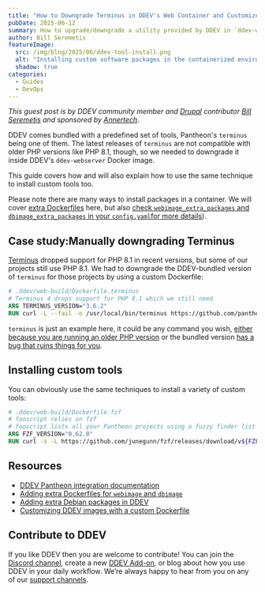 ```yaml
---
title: "How to Downgrade Terminus in DDEV's Web Container and Customize Other Bundled Tools"
pubDate: 2025-06-12
summary: How to upgrade/downgrade a utility provided by DDEV in `ddev-webserver`, or add a custom utility for a given project
author: Bill Seremetis
featureImage:
  src: /img/blog/2025/06/ddev-tool-install.png
  alt: "Installing custom software packages in the containerized environment"
  shadow: true
categories:
  - Guides
  - DevOps
---
```


_This guest post is by DDEV community member and [Drupal](https://drupal.org)
contributor [Bill Seremetis](/blog/author/bill-seremetis/) and sponsored by
[Annertech](https://www.annertech.com)._

DDEV comes bundled with a predefined set of tools, Pantheon's `terminus` being one of them.
The latest releases of `terminus` are not compatible with older PHP versions like PHP 8.1, though, 
so we needed to downgrade it inside DDEV's `ddev-webserver` Docker image.

This guide covers how and will also explain how to use the same technique to install
custom tools too.

Please note there are many ways to install packages in a container. We will
cover [extra Dockerfiles](https://ddev.readthedocs.io/en/stable/users/extend/customizing-images/#adding-extra-dockerfiles-for-webimage-and-dbimage)
here, but also [check `webimage_extra_packages` and `dbimage_extra_packages` in your
`config.yaml`for more details](https://ddev.readthedocs.io/en/stable/users/extend/customizing-images/#adding-extra-debian-packages-with-webimage_extra_packages-and-dbimage_extra_packages)).

## Case study:Manually downgrading Terminus

[Terminus](https://github.com/pantheon-systems/terminus/releases) dropped
support for PHP 8.1 in recent versions, but some of our
projects still use PHP 8.1. We had to downgrade the DDEV-bundled version of `terminus` for those
projects by using a custom Dockerfile:

```dockerfile
# .ddev/web-build/Dockerfile.terminus
# Terminus 4 drops support for PHP 8.1 which we still need
ARG TERMINUS_VERSION="3.6.2"
RUN curl -L --fail -o /usr/local/bin/terminus https://github.com/pantheon-systems/terminus/releases/download/${TERMINUS_VERSION}/terminus.phar && chmod +x /usr/local/bin/terminus
```

`terminus` is just an example here, it could be any command you wish,
[either because you are running an older PHP version](https://github.com/pantheon-systems/terminus/releases/tag/4.0.0)
or the bundled version [has a bug that ruins things for you](https://github.com/platformsh/cli/discussions/166).

## Installing custom tools

You can obviously use the same techniques to install a variety of custom tools:

```dockerfile
# .ddev/web-build/Dockerfile.fzf
# fooscript relies on fzf
# fooscript lists all your Pantheon projects using a fuzzy finder list
ARG FZF_VERSION="0.62.0"
RUN curl -s -L https://github.com/junegunn/fzf/releases/download/v${FZF_VERSION}/fzf-${FZF_VERSION}-linux_amd64.tar.gz | tar xvz -C /usr/local/bin/ && chmod +x /usr/local/bin/fzf
```

## Resources

- [DDEV Pantheon integration documentation](https://ddev.readthedocs.io/en/stable/users/providers/pantheon/)
- [Adding extra Dockerfiles for `webimage` and `dbimage`](https://ddev.readthedocs.io/en/stable/users/extend/customizing-images/#adding-extra-dockerfiles-for-webimage-and-dbimage)
- [Adding extra Debian packages in DDEV](https://ddev.readthedocs.io/en/stable/users/extend/customizing-images/#adding-extra-debian-packages-with-webimage_extra_packages-and-dbimage_extra_packages)
- [Customizing DDEV images with a custom Dockerfile](https://ddev.com/blog/customizing-ddev-local-images-with-a-custom-dockerfile/)

## Contribute to DDEV

If you like DDEV then you are welcome to contribute! You can join the [Discord channel](/s/discord),
create a new [DDEV Add-on](https://ddev.readthedocs.io/en/stable/users/extend/additional-services/),
or blog about how you use DDEV in your daily workflow.
We’re always happy to hear from you on any of our [support channels](https://ddev.readthedocs.io/en/stable/users/support/).
